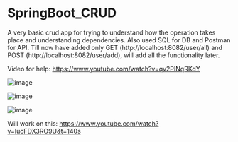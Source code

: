 # SpringBoot_CRUD

A very basic crud app for trying to understand how the operation takes place and understanding dependencies.
Also used SQL for DB and Postman for API.
Till now have added only GET (http://localhost:8082/user/all) and POST (http://localhost:8082/user/add), will add all the functionality later.

Video for help: https://www.youtube.com/watch?v=qv2PINqRKdY

![image](https://user-images.githubusercontent.com/44727321/157434474-3f09b903-27bd-4842-b520-011a168e3373.png)

![image](https://user-images.githubusercontent.com/44727321/157434607-66cd0389-5c05-41b8-a75b-373f6319dd1f.png)

![image](https://user-images.githubusercontent.com/44727321/157434908-00bee722-40c8-4a53-91cc-0ad8d430708e.png)

Will work on this: https://www.youtube.com/watch?v=IucFDX3RO9U&t=140s
